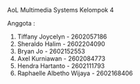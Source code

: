 AoL Multimedia Systems Kelompok 4

Anggota :
1. Tiffany Joycelyn - 2602057186
2. Sheraldo Halim - 2602204090
3. Bryan Jo - 2602152553
4. Axel Kurniawan - 2602084773
5. Hendra Hartanto - 2602111793
6. Raphaelle Albetho Wijaya - 2602168406
